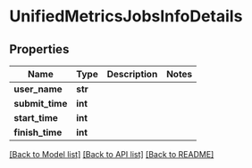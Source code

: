 # UnifiedMetricsJobsInfoDetails

## Properties
Name | Type | Description | Notes
------------ | ------------- | ------------- | -------------
**user_name** | **str** |  | 
**submit_time** | **int** |  | 
**start_time** | **int** |  | 
**finish_time** | **int** |  | 

[[Back to Model list]](../README.md#documentation-for-models) [[Back to API list]](../README.md#documentation-for-api-endpoints) [[Back to README]](../README.md)


